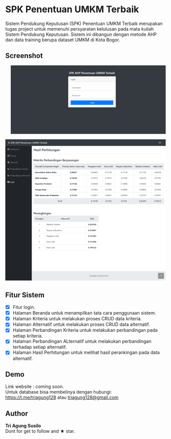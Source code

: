 # SPK Penentuan UMKM Terbaik

Sistem Pendukung Keputusan (SPK) Penentuan UMKM Terbaik merupakan tugas project untuk memenuhi persyaratan kelulusan pada mata kuliah Sistem Pendukung Keputusan. Sistem ini dibangun dengan metode AHP dan data training berupa dataset UMKM di Kota Bogor.

## Screenshot
<pre>
  <img src="screenshot/1.png">   <img src="screenshot/2.png">   <img src="screenshot/3.png">   <img src="screenshot/4.png">   <img src="screenshot/5.png">   <img src="screenshot/6.png">
</pre>

<img src="screenshot/7.png">

## Fitur Sistem
* [x] Fitur login.
* [x] Halaman Beranda untuk menampilkan tata cara penggunaan sistem.
* [x] Halaman Kriteria untuk melakukan proses CRUD data kriteria.
* [x] Halaman Alternatif untuk melakukan proses CRUD data alternatif.
* [x] Halaman Perbandingan Kriteria untuk melakukan perbandingan pada setiap kriteria.
* [x] Halaman Perbandingan ALternatif untuk melakukan perbandingan terhadap setiap alternatif.
* [x] Halaman Hasil Perhitungan untuk melihat hasil perankingan pada data alternatif.

## Demo
Link website : coming soon. <br />
Untuk database bisa membelinya dengan hubungi: <br />
https://t.me/triagung128 atau triagung128@gmail.com

## Author
**Tri Agung Susilo** <br />
Dont for get to follow and ★ star.
